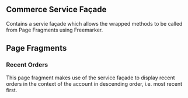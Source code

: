 ## Commerce Service Façade

Contains a servie façade which allows the wrapped methods to be called from Page Fragments using Freemarker.

## Page Fragments

### Recent Orders

This page fragment makes use of the service façade to display recent orders in the context of the account in descending order, i.e. most recent first.
